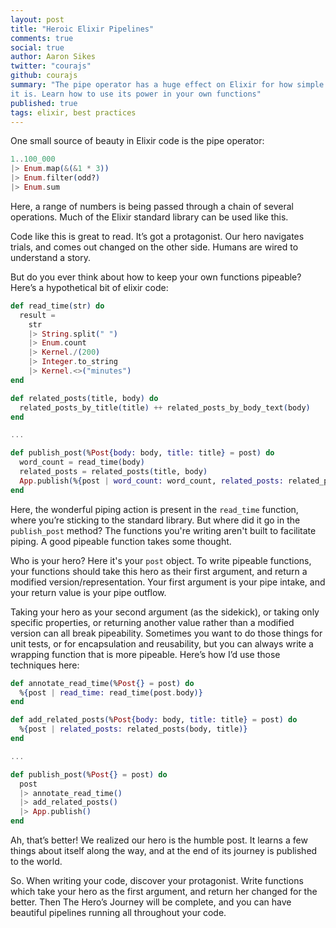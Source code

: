 ```yaml
---
layout: post
title: "Heroic Elixir Pipelines"
comments: true
social: true
author: Aaron Sikes
twitter: "courajs"
github: courajs
summary: "The pipe operator has a huge effect on Elixir for how simple
it is. Learn how to use its power in your own functions"
published: true
tags: elixir, best practices
---
```


One small source of beauty in Elixir code is the pipe operator:

```elixir
1..100_000
|> Enum.map(&(&1 * 3))
|> Enum.filter(odd?)
|> Enum.sum
```

Here, a range of numbers is being passed through a chain of several operations. Much of the Elixir standard library can be used like this.

Code like this is great to read. It’s got a protagonist. Our hero navigates trials, and comes out changed on the other side. Humans are wired to understand a story.

But do you ever think about how to keep your own functions pipeable? Here’s a hypothetical bit of elixir code: 

```elixir
def read_time(str) do
  result = 
    str
    |> String.split(" ")
    |> Enum.count
    |> Kernel./(200)
    |> Integer.to_string
    |> Kernel.<>("minutes")
end

def related_posts(title, body) do
  related_posts_by_title(title) ++ related_posts_by_body_text(body)
end

...

def publish_post(%Post{body: body, title: title} = post) do
  word_count = read_time(body)
  related_posts = related_posts(title, body)
  App.publish(%{post | word_count: word_count, related_posts: related_posts})
end
```

Here, the wonderful piping action is present in the `read_time` function, where you’re sticking to the standard library. But where did it go in the `publish_post` method? The functions you're writing aren't built to facilitate piping. A good pipeable function takes some thought.

Who is your hero? Here it's your `post` object. To write pipeable functions, your functions should take this hero as their first argument, and return a modified version/representation. Your first argument is your pipe intake, and your return value is your pipe outflow.

Taking your hero as your second argument (as the sidekick), or taking only specific properties, or returning another value rather than a modified version can all break pipeability. Sometimes you want to do those things for unit tests, or for encapsulation and reusability, but you can always write a wrapping function that is more pipeable. Here’s how I’d use those techniques here:

```elixir
def annotate_read_time(%Post{} = post) do
  %{post | read_time: read_time(post.body)}
end

def add_related_posts(%Post{body: body, title: title} = post) do
  %{post | related_posts: related_posts(body, title)}
end

...

def publish_post(%Post{} = post) do
  post
  |> annotate_read_time()
  |> add_related_posts()
  |> App.publish()
end
```

Ah, that’s better! We realized our hero is the humble post. It learns a few things about itself along the way, and at the end of its journey is published to the world.

So. When writing your code, discover your protagonist. Write functions which take your hero as the first argument, and return her changed for the better. Then The Hero’s Journey will be complete, and you can have beautiful pipelines running all throughout your code.
